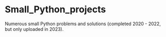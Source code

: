 # Small_Python_projects
Numerous small Python problems and solutions (completed 2020 - 2022, but only uploaded in 2023).
